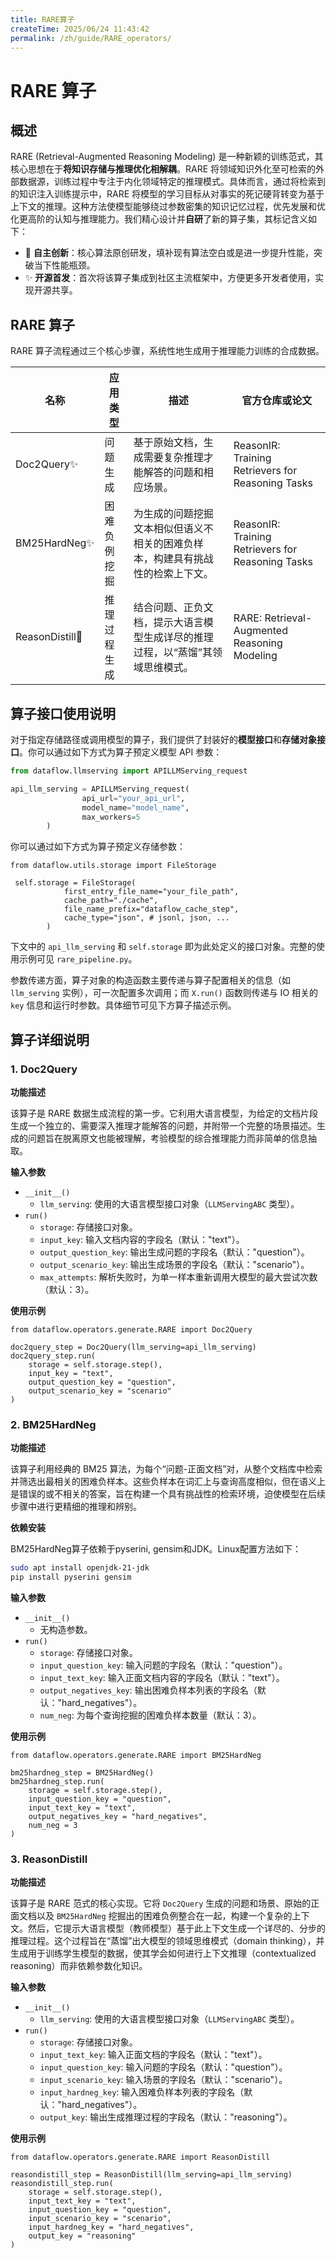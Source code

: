 ```yaml
---
title: RARE算子
createTime: 2025/06/24 11:43:42
permalink: /zh/guide/RARE_operators/
---
```


# RARE 算子

## 概述

RARE (Retrieval-Augmented Reasoning Modeling) 是一种新颖的训练范式，其核心思想在于**将知识存储与推理优化相解耦**。RARE 将领域知识外化至可检索的外部数据源，训练过程中专注于内化领域特定的推理模式。具体而言，通过将检索到的知识注入训练提示中，RARE 将模型的学习目标从对事实的死记硬背转变为基于上下文的推理。这种方法使模型能够绕过参数密集的知识记忆过程，优先发展和优化更高阶的认知与推理能力。我们精心设计并**自研**了新的算子集，其标记含义如下：

- 🚀 **自主创新**：核心算法原创研发，填补现有算法空白或是进一步提升性能，突破当下性能瓶颈。
- ✨ **开源首发**：首次将该算子集成到社区主流框架中，方便更多开发者使用，实现开源共享。

## RARE 算子

RARE 算子流程通过三个核心步骤，系统性地生成用于推理能力训练的合成数据。

<table class="tg">
  <thead>
    <tr>
      <th class="tg-0pky">名称</th>
      <th class="tg-0pky">应用类型</th>
      <th class="tg-0pky">描述</th>
      <th class="tg-0pky">官方仓库或论文</th>
    </tr>
  </thead>
  <tbody>
    <tr>
      <td class="tg-0pky">Doc2Query✨</td>
      <td class="tg-0pky">问题生成</td>
      <td class="tg-0pky">基于原始文档，生成需要复杂推理才能解答的问题和相应场景。</td>
      <td class="tg-0pky">ReasonIR: Training Retrievers for Reasoning Tasks</td>
    </tr>
    <tr>
      <td class="tg-0pky">BM25HardNeg✨</td>
      <td class="tg-0pky">困难负例挖掘</td>
      <td class="tg-0pky">为生成的问题挖掘文本相似但语义不相关的困难负样本，构建具有挑战性的检索上下文。</td>
      <td class="tg-0pky">ReasonIR: Training Retrievers for Reasoning Tasks</td>
    </tr>
    <tr>
      <td class="tg-0pky">ReasonDistill🚀</td>
      <td class="tg-0pky">推理过程生成</td>
      <td class="tg-0pky">结合问题、正负文档，提示大语言模型生成详尽的推理过程，以“蒸馏”其领域思维模式。</td>
      <td class="tg-0pky">RARE: Retrieval-Augmented Reasoning Modeling</td>
    </tr>
  </tbody>
</table>

## 算子接口使用说明

对于指定存储路径或调用模型的算子，我们提供了封装好的**模型接口**和**存储对象接口**。你可以通过如下方式为算子预定义模型 API 参数：

```python
from dataflow.llmserving import APILLMServing_request

api_llm_serving = APILLMServing_request(
                api_url="your_api_url",
                model_name="model_name",
                max_workers=5
        )
```

你可以通过如下方式为算子预定义存储参数：

```
from dataflow.utils.storage import FileStorage

 self.storage = FileStorage(
            first_entry_file_name="your_file_path",
            cache_path="./cache",
            file_name_prefix="dataflow_cache_step",
            cache_type="json", # jsonl, json, ...
        )
```

下文中的 `api_llm_serving` 和 `self.storage` 即为此处定义的接口对象。完整的使用示例可见 `rare_pipeline.py`。

参数传递方面，算子对象的构造函数主要传递与算子配置相关的信息（如 `llm_serving` 实例），可一次配置多次调用；而 `X.run()` 函数则传递与 IO 相关的 `key` 信息和运行时参数。具体细节可见下方算子描述示例。

## 算子详细说明

### 1. Doc2Query

**功能描述**

该算子是 RARE 数据生成流程的第一步。它利用大语言模型，为给定的文档片段生成一个独立的、需要深入推理才能解答的问题，并附带一个完整的场景描述。生成的问题旨在脱离原文也能被理解，考验模型的综合推理能力而非简单的信息抽取。

**输入参数**

- `__init__()`
  - `llm_serving`: 使用的大语言模型接口对象（`LLMServingABC` 类型）。
- `run()`
  - `storage`: 存储接口对象。
  - `input_key`: 输入文档内容的字段名（默认："text"）。
  - `output_question_key`: 输出生成问题的字段名（默认："question"）。
  - `output_scenario_key`: 输出生成场景的字段名（默认："scenario"）。
  - `max_attempts`: 解析失败时，为单一样本重新调用大模型的最大尝试次数（默认：3）。

**使用示例**

```
from dataflow.operators.generate.RARE import Doc2Query

doc2query_step = Doc2Query(llm_serving=api_llm_serving)
doc2query_step.run(
    storage = self.storage.step(),
    input_key = "text",
    output_question_key = "question",
    output_scenario_key = "scenario"
)
```

### 2. BM25HardNeg

**功能描述**

该算子利用经典的 BM25 算法，为每个“问题-正面文档”对，从整个文档库中检索并筛选出最相关的困难负样本。这些负样本在词汇上与查询高度相似，但在语义上是错误的或不相关的答案，旨在构建一个具有挑战性的检索环境，迫使模型在后续步骤中进行更精细的推理和辨别。

**依赖安装**

BM25HardNeg算子依赖于pyserini, gensim和JDK。Linux配置方法如下：
```Bash
sudo apt install openjdk-21-jdk
pip install pyserini gensim
```

**输入参数**

- `__init__()`
  - 无构造参数。
- `run()`
  - `storage`: 存储接口对象。
  - `input_question_key`: 输入问题的字段名（默认："question"）。
  - `input_text_key`: 输入正面文档内容的字段名（默认："text"）。
  - `output_negatives_key`: 输出困难负样本列表的字段名（默认："hard_negatives"）。
  - `num_neg`: 为每个查询挖掘的困难负样本数量（默认：3）。

**使用示例**

```
from dataflow.operators.generate.RARE import BM25HardNeg

bm25hardneg_step = BM25HardNeg()
bm25hardneg_step.run(
    storage = self.storage.step(),
    input_question_key = "question",
    input_text_key = "text",
    output_negatives_key = "hard_negatives",
    num_neg = 3
)
```

### 3. ReasonDistill

**功能描述**

该算子是 RARE 范式的核心实现。它将 `Doc2Query` 生成的问题和场景、原始的正面文档以及 `BM25HardNeg` 挖掘出的困难负例整合在一起，构建一个复杂的上下文。然后，它提示大语言模型（教师模型）基于此上下文生成一个详尽的、分步的推理过程。这个过程旨在“蒸馏”出大模型的领域思维模式（domain thinking），并生成用于训练学生模型的数据，使其学会如何进行上下文推理（contextualized reasoning）而非依赖参数化知识。

**输入参数**

- `__init__()`
  - `llm_serving`: 使用的大语言模型接口对象（`LLMServingABC` 类型）。
- `run()`
  - `storage`: 存储接口对象。
  - `input_text_key`: 输入正面文档的字段名（默认："text"）。
  - `input_question_key`: 输入问题的字段名（默认："question"）。
  - `input_scenario_key`: 输入场景的字段名（默认："scenario"）。
  - `input_hardneg_key`: 输入困难负样本列表的字段名（默认："hard_negatives"）。
  - `output_key`: 输出生成推理过程的字段名（默认："reasoning"）。

**使用示例**

```
from dataflow.operators.generate.RARE import ReasonDistill

reasondistill_step = ReasonDistill(llm_serving=api_llm_serving)
reasondistill_step.run(
    storage = self.storage.step(),
    input_text_key = "text",
    input_question_key = "question",
    input_scenario_key = "scenario",
    input_hardneg_key = "hard_negatives",
    output_key = "reasoning"
)
```